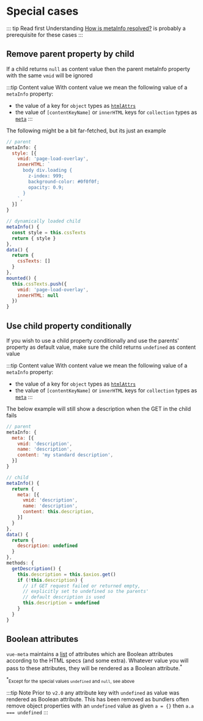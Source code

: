 # Special cases

::: tip Read first
Understanding [How is metaInfo resolved?](/faq/#concatenate-metadata) is probably a prerequisite for these cases
:::

## Remove parent property by child

If a child returns `null` as content value then the parent metaInfo property with the same `vmid` will be ignored

:::tip Content value
With content value we mean the following value of a `metaInfo` property:
- the value of a key for `object` types as [`htmlAttrs`](/api/#htmlattrs)
- the value of `[contentKeyName]` or `innerHTML` keys for `collection` types as [`meta`](/api/#meta)
:::

The following might be a bit far-fetched, but its just an example
```js
// parent
metaInfo: {
  style: [{
    vmid: 'page-load-overlay',
    innerHTML: `
      body div.loading {
        z-index: 999;
        background-color: #0f0f0f;
        opacity: 0.9;
      }
    `,
  }]
}

// dynamically loaded child
metaInfo() {
  const style = this.cssTexts
  return { style }
},
data() {
  return {
    cssTexts: []
  }
},
mounted() {
  this.cssTexts.push({
    vmid: 'page-load-overlay',
    innerHTML: null
  })
}
```

## Use child property conditionally

If you wish to use a child property conditionally and use the parents' property as default value, make sure the child returns `undefined` as content value

:::tip Content value
With content value we mean the following value of a `metaInfo` property:
- the value of a key for `object` types as [`htmlAttrs`](/api/#htmlattrs)
- the value of `[contentKeyName]` or `innerHTML` keys for `collection` types as [`meta`](/api/#meta)
:::

The below example will still show a description when the GET in the child fails
```js
// parent
metaInfo: {
  meta: [{
    vmid: 'description',
    name: 'description',
    content: 'my standard description',
  }]
}

// child
metaInfo() {
  return {
    meta: [{
      vmid: 'description',
      name: 'description',
      content: this.description,
    }]
  }
},
data() {
  return {
    description: undefined
  }
},
methods: {
  getDescription() {
    this.description = this.$axios.get()
    if (!this.description) {
      // if GET request failed or returned empty,
      // explicitly set to undefined so the parents'
      // default description is used
      this.description = undefined
    }
  }
}
```

## Boolean attributes

`vue-meta` maintains a [list](https://github.com/nuxt/vue-meta/blob/master/src/shared/constants.js) of attributes which are Boolean attributes according to the HTML specs (and some extra). Whatever value you will pass to these attributes, they will be rendered as a Boolean attribute.<sup>*</sup>

<sup>*</sup><small>Except for the special values `undefined` and `null`, see above</small>

:::tip Note
Prior to `v2.0` any attribute key with `undefined` as value was rendered as Boolean attribute. This has been removed as bundlers often remove object properties with an `undefined` value as given `a = {}` then `a.a === undefined`
:::
